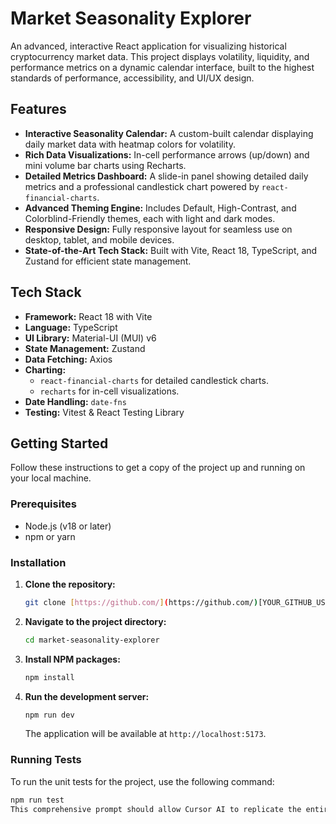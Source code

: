 # Market Seasonality Explorer

An advanced, interactive React application for visualizing historical cryptocurrency market data. This project displays volatility, liquidity, and performance metrics on a dynamic calendar interface, built to the highest standards of performance, accessibility, and UI/UX design.

## Features

- **Interactive Seasonality Calendar:** A custom-built calendar displaying daily market data with heatmap colors for volatility.
- **Rich Data Visualizations:** In-cell performance arrows (up/down) and mini volume bar charts using Recharts.
- **Detailed Metrics Dashboard:** A slide-in panel showing detailed daily metrics and a professional candlestick chart powered by `react-financial-charts`.
- **Advanced Theming Engine:** Includes Default, High-Contrast, and Colorblind-Friendly themes, each with light and dark modes.
- **Responsive Design:** Fully responsive layout for seamless use on desktop, tablet, and mobile devices.
- **State-of-the-Art Tech Stack:** Built with Vite, React 18, TypeScript, and Zustand for efficient state management.

## Tech Stack

- **Framework:** React 18 with Vite
- **Language:** TypeScript
- **UI Library:** Material-UI (MUI) v6
- **State Management:** Zustand
- **Data Fetching:** Axios
- **Charting:**
  - `react-financial-charts` for detailed candlestick charts.
  - `recharts` for in-cell visualizations.
- **Date Handling:** `date-fns`
- **Testing:** Vitest & React Testing Library

## Getting Started

Follow these instructions to get a copy of the project up and running on your local machine.

### Prerequisites

- Node.js (v18 or later)
- npm or yarn

### Installation

1.  **Clone the repository:**
    ```sh
    git clone [https://github.com/](https://github.com/)[YOUR_GITHUB_USERNAME]/market-seasonality-explorer.git
    ```
2.  **Navigate to the project directory:**
    ```sh
    cd market-seasonality-explorer
    ```
3.  **Install NPM packages:**
    ```sh
    npm install
    ```
4.  **Run the development server:**
    ```sh
    npm run dev
    ```
    The application will be available at `http://localhost:5173`.

### Running Tests

To run the unit tests for the project, use the following command:

```sh
npm run test
This comprehensive prompt should allow Cursor AI to replicate the entire project exactly as we designed it. # front
